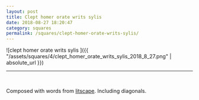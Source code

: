 ```yaml
---
layout: post
title: Clept homer orate writs sylis
date: 2018-08-27 18:20:47
category: squares
permalink: /squares/clept-homer-orate-writs-sylis/ 
---
```


![clept homer orate writs sylis ]({{ "/assets/squares/4/clept_homer_orate_writs_sylis_2018_8_27.png" | absolute_url }})
&nbsp;


---

&nbsp;

Composed with words from [litscape](https://www.litscape.com/). Including diagonals. 

